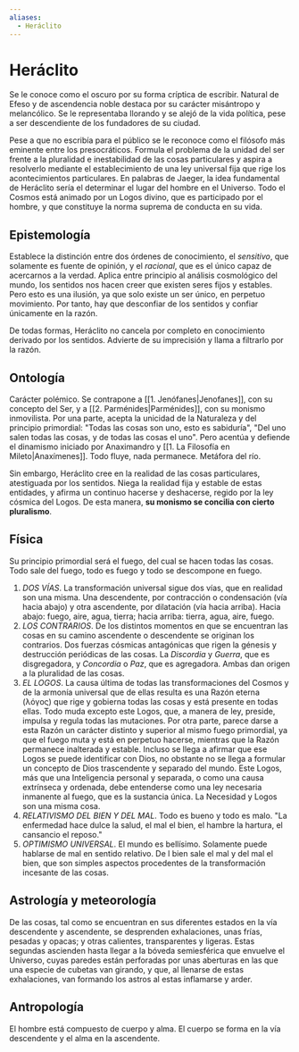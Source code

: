 ```yaml
---
aliases:
  - Heráclito
---
```

# Heráclito

Se le conoce como el oscuro por su forma críptica de escribir. Natural de Efeso y de ascendencia noble destaca por su carácter misántropo y melancólico. Se le representaba llorando y se alejó de la vida política, pese a ser descendiente de los fundadores de su ciudad.

Pese a que no escribía para el público se le reconoce como el filósofo más eminente entre los presocráticos. Formula el problema de la unidad del ser frente a la pluralidad e inestabilidad de las cosas particulares y aspira a resolverlo mediante el establecimiento de una ley universal fija que rige los acontecimientos particulares. En palabras de Jaeger, la idea fundamental de Heráclito sería el determinar el lugar del hombre en el Universo. Todo el Cosmos está animado por un Logos divino, que es participado por el hombre, y que constituye la norma suprema de conducta en su vida.

## Epistemología

Establece la distinción entre dos órdenes de conocimiento, el *sensitivo*, que solamente es fuente de opinión, y el *racional*, que es el único capaz de acercarnos a la verdad. Aplica entre principio al análisis cosmológico del mundo, los sentidos nos hacen creer que existen seres fijos y estables. Pero esto es una ilusión, ya que solo existe un ser único, en perpetuo movimiento. Por tanto, hay que desconfiar de los sentidos y confiar únicamente en la razón.

De todas formas, Heráclito no cancela por completo en conocimiento derivado por los sentidos. Advierte de su imprecisión y llama a filtrarlo por la razón.

## Ontología

Carácter polémico. Se contrapone a [[1. Jenófanes|Jenofanes]], con su concepto del Ser, y a [[2. Parménides|Parménides]], con su monismo inmovilista. Por una parte, acepta la unicidad de la Naturaleza y del principio primordial: "Todas las cosas son uno, esto es sabiduría", "Del uno salen todas las cosas, y de todas las cosas el uno". Pero acentúa y defiende el dinamismo iniciado por Anaximandro y [[1. La Filosofía en Mileto|Anaxímenes]]. Todo fluye, nada permanece. Metáfora del río.

Sin embargo, Heráclito cree en la realidad de las cosas particulares, atestiguada por los sentidos. Niega la realidad fija y estable de estas entidades, y afirma un continuo hacerse y deshacerse, regido por la ley cósmica del Logos. De esta manera, **su monismo se concilia con cierto pluralismo**.

## Física

Su principio primordial será el fuego, del cual se hacen todas las cosas. Todo sale del fuego, todo es fuego y todo se descompone en fuego.

1. *DOS VÍAS*. La transformación universal sigue dos vías, que en realidad son una misma. Una descendente, por contracción o condensación (vía hacia abajo) y otra ascendente, por dilatación (vía hacia arriba). Hacia abajo: fuego, aire, agua, tierra; hacia arriba: tierra, agua, aire, fuego.
2. *LOS CONTRARIOS*. De los distintos momentos en que se encuentran las cosas en su camino ascendente o descendente se originan los contrarios. Dos fuerzas cósmicas antagónicas que rigen la génesis y destrucción periódicas de las cosas. La *Discordia* y *Guerra*, que es disgregadora, y *Concordia* o *Paz*, que es agregadora. Ambas dan origen a la pluralidad de las cosas.
3. *EL LOGOS*. La causa última de todas las transformaciones del Cosmos y de la armonía universal que de ellas resulta es una Razón eterna (λόγος) que rige y gobierna todas las cosas y está presente en todas ellas. Todo muda excepto este Logos, que, a manera de ley, preside, impulsa y regula todas las mutaciones. Por otra parte, parece darse a esta Razón un carácter distinto y superior al mismo fuego primordial, ya que el fuego muta y está en perpetuo hacerse, mientras que la Razón permanece inalterada y estable. Incluso se llega a afirmar que ese Logos se puede identificar con Dios, no obstante no se llega a formular un concepto de Dios trascendente y separado del mundo. Este Logos, más que una Inteligencia personal y separada, o como una causa extrínseca y ordenada, debe entenderse como una ley necesaria inmanente al fuego, que es la sustancia única. La Necesidad y Logos son una misma cosa.
4. *RELATIVISMO DEL BIEN Y DEL MAL*. Todo es bueno y todo es malo. "La enfermedad hace dulce la salud, el mal el bien, el hambre la hartura, el cansancio el reposo."
5. *OPTIMISMO UNIVERSAL*. El mundo es bellísimo. Solamente puede hablarse de mal en sentido relativo. De l bien sale el mal y del mal el bien, que son simples aspectos procedentes de la transformación incesante de las cosas.

## Astrología y meteorología

De las cosas, tal como se encuentran en sus diferentes estados en la vía descendente y ascendente, se desprenden exhalaciones, unas frías, pesadas y opacas;  y otras calientes, transparentes y ligeras. Estas segundas ascienden hasta llegar a la bóveda semiesférica que envuelve el Universo, cuyas paredes están perforadas por unas aberturas en las que una especie de cubetas van girando, y que, al llenarse de estas exhalaciones, van formando los astros al estas inflamarse y arder.

## Antropología

El hombre está compuesto de cuerpo y alma. El cuerpo se forma en la vía descendente y el alma en la ascendente.